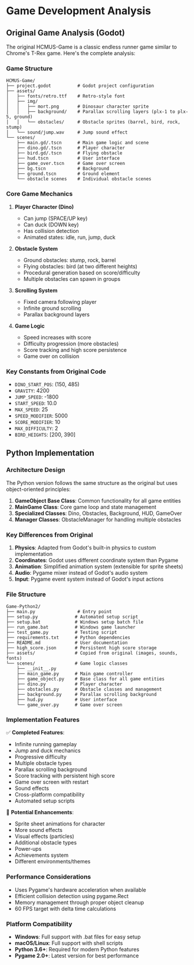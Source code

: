 # Game Development Analysis

## Original Game Analysis (Godot)

The original HCMUS-Game is a classic endless runner game similar to Chrome's T-Rex game. Here's the complete analysis:

### Game Structure
```
HCMUS-Game/
├── project.godot          # Godot project configuration
├── assets/
│   ├── fonts/retro.ttf    # Retro-style font
│   ├── img/
│   │   ├── mort.png       # Dinosaur character sprite
│   │   ├── background/    # Parallax scrolling layers (plx-1 to plx-5, ground)
│   │   └── obstacles/     # Obstacle sprites (barrel, bird, rock, stump)
│   └── sound/jump.wav     # Jump sound effect
└── scenes/
    ├── main.gd/.tscn      # Main game logic and scene
    ├── dino.gd/.tscn      # Player character
    ├── bird.gd/.tscn      # Flying obstacle
    ├── hud.tscn           # User interface
    ├── game_over.tscn     # Game over screen
    ├── bg.tscn            # Background
    ├── ground.tscn        # Ground element
    └── obstacle scenes    # Individual obstacle scenes
```

### Core Game Mechanics

1. **Player Character (Dino)**
   - Can jump (SPACE/UP key)
   - Can duck (DOWN key) 
   - Has collision detection
   - Animated states: idle, run, jump, duck

2. **Obstacle System**
   - Ground obstacles: stump, rock, barrel
   - Flying obstacles: bird (at two different heights)
   - Procedural generation based on score/difficulty
   - Multiple obstacles can spawn in groups

3. **Scrolling System**
   - Fixed camera following player
   - Infinite ground scrolling
   - Parallax background layers

4. **Game Logic**
   - Speed increases with score
   - Difficulty progression (more obstacles)
   - Score tracking and high score persistence
   - Game over on collision

### Key Constants from Original Code
- `DINO_START_POS`: (150, 485)
- `GRAVITY`: 4200
- `JUMP_SPEED`: -1800
- `START_SPEED`: 10.0
- `MAX_SPEED`: 25
- `SPEED_MODIFIER`: 5000
- `SCORE_MODIFIER`: 10
- `MAX_DIFFICULTY`: 2
- `BIRD_HEIGHTS`: [200, 390]

## Python Implementation

### Architecture Design

The Python version follows the same structure as the original but uses object-oriented principles:

1. **GameObject Base Class**: Common functionality for all game entities
2. **MainGame Class**: Core game loop and state management
3. **Specialized Classes**: Dino, Obstacles, Background, HUD, GameOver
4. **Manager Classes**: ObstacleManager for handling multiple obstacles

### Key Differences from Original

1. **Physics**: Adapted from Godot's built-in physics to custom implementation
2. **Coordinates**: Godot uses different coordinate system than Pygame
3. **Animation**: Simplified animation system (extensible for sprite sheets)
4. **Audio**: Pygame mixer instead of Godot's audio system
5. **Input**: Pygame event system instead of Godot's input actions

### File Structure
```
Game-Python2/
├── main.py                # Entry point
├── setup.py              # Automated setup script
├── setup.bat             # Windows setup batch file
├── run_game.bat          # Windows game launcher
├── test_game.py          # Testing script
├── requirements.txt      # Python dependencies
├── README.md             # User documentation
├── high_score.json       # Persistent high score storage
├── assets/               # Copied from original (images, sounds, fonts)
└── scenes/               # Game logic classes
    ├── __init__.py
    ├── main_game.py      # Main game controller
    ├── game_object.py    # Base class for all game entities
    ├── dino.py           # Player character
    ├── obstacles.py      # Obstacle classes and management
    ├── background.py     # Parallax scrolling background
    ├── hud.py            # User interface
    └── game_over.py      # Game over screen
```

### Implementation Features

✅ **Completed Features**:
- Infinite running gameplay
- Jump and duck mechanics
- Progressive difficulty
- Multiple obstacle types
- Parallax scrolling background
- Score tracking with persistent high score
- Game over screen with restart
- Sound effects
- Cross-platform compatibility
- Automated setup scripts

🔄 **Potential Enhancements**:
- Sprite sheet animations for character
- More sound effects
- Visual effects (particles)
- Additional obstacle types
- Power-ups
- Achievements system
- Different environments/themes

### Performance Considerations

- Uses Pygame's hardware acceleration when available
- Efficient collision detection using pygame.Rect
- Memory management through proper object cleanup
- 60 FPS target with delta time calculations

### Platform Compatibility

- **Windows**: Full support with .bat files for easy setup
- **macOS/Linux**: Full support with shell scripts
- **Python 3.6+**: Required for modern Python features
- **Pygame 2.0+**: Latest version for best performance
